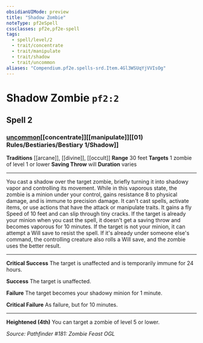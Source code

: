 ```yaml
---
obsidianUIMode: preview
title: "Shadow Zombie"
noteType: pf2eSpell
cssclasses: pf2e,pf2e-spell
tags:
  - spell/level/2
  - trait/concentrate
  - trait/manipulate
  - trait/shadow
  - trait/uncommon
aliases: "Compendium.pf2e.spells-srd.Item.4Gl3WSUqYjVVIsOg" 
---
```

# Shadow Zombie  `pf2:2`  
## Spell 2
### [uncommon](uncommon "Uncommon Rarity Trait")[[concentrate]][[manipulate]][[01) Rules/Bestiaries/Bestiary 1/Shadow]]
**Traditions** [[arcane]], [[divine]], [[occult]]
**Range** 30 feet
**Targets** 1 zombie of level 1 or lower
**Saving Throw**  will
**Duration** varies
* * * 
You cast a shadow over the target zombie, briefly turning it into shadowy vapor and controlling its movement. While in this vaporous state, the zombie is a minion under your control, gains resistance 8 to physical damage, and is immune to precision damage. It can't cast spells, activate items, or use actions that have the attack or manipulate traits. It gains a fly Speed of 10 feet and can slip through tiny cracks. If the target is already your minion when you cast the spell, it doesn't get a saving throw and becomes vaporous for 10 minutes. If the target is not your minion, it can attempt a Will save to resist the spell. If it's already under someone else's command, the controlling creature also rolls a Will save, and the zombie uses the better result.

* * *

**Critical Success** The target is unaffected and is temporarily immune for 24 hours.

**Success** The target is unaffected.

**Failure** The target becomes your shadowy minion for 1 minute.

**Critical Failure** As failure, but for 10 minutes.

* * *

**Heightened (4th)** You can target a zombie of level 5 or lower.

*Source: Pathfinder #181: Zombie Feast*
*OGL*